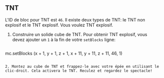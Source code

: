 ## TNT

L'ID de bloc pour TNT est `46`. Il existe deux types de TNT: le TNT non explosif et le TNT explosif. Vous voulez TNT explosif.

1. Construire un solide cube de TNT. Pour obtenir TNT explosif, vous devez ajouter un `1` à la fin de votre `setBlocks` ligne:
    
    ```python
mc.setBlocks (x + 1, y + 1, z + 1, x + 11, y + 11, z + 11, 46, 1)
```

2. Montez au cube de TNT et frappez-le avec votre épée en utilisant le clic-droit. Cela activera le TNT. Reculez et regardez le spectacle!